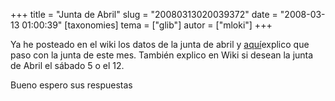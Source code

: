 +++
title = "Junta de Abril"
slug = "20080313020039372"
date = "2008-03-13 01:00:39"
[taxonomies]
tema = ["glib"]
autor = ["mloki"]
+++

Ya he posteado en el wiki los datos de la junta de abril y
[aquí](http://www.glib.org.mx/article.php?story=2008030917330183#comments)explico
que paso con la junta de este mes. También explico en Wiki si desean la
junta de Abril el sábado 5 o el 12.

Bueno espero sus respuestas


